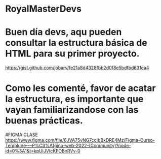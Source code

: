 # RoyalMasterDevs

# Buen día devs, aqu pueden consultar la estructura básica de HTML para su primer proyecto.

https://gist.github.com/jobarv/fe21a8d4328fbb2d0f8e5bdfbd631ea4

# Como les comenté, favor de acatar la estructura, es importante que vayan familiarizandose con las buenas prácticas.

#FIGMA CLASE
https://www.figma.com/file/6JVA75vNG7ccIbBxDRE4Mz/Figma-Curso-Templune---P%C3%A1gina-web-2022-(Community)?node-id=0%3A1&t=kpUIJVIcKFOBnRVv-0
